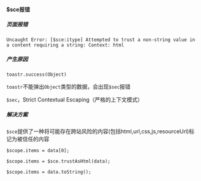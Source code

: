 #### $sce报错

 ##### 页面报错

 ```
 Uncaught Error: [$sce:itype] Attempted to trust a non-string value in a content requiring a string: Context: html
 ```

##### 产生原因

`toastr.success(Object)`

`toastr`不能弹出`Object`类型的数据，会出现`$sec`报错

`$sec`，Strict Contextual Escaping（严格的上下文模式）


##### 解决方案
 
 `$sce`提供了一种将可能存在跨站风险的内容(包括html,url,css,js,resourceUrl)标记为被信任的内容

 ```
 $scope.items = data[0];
 ```
 
```
$scope.items = $sce.trustAsHtml(data);
```

```
$scope.items = data.toString();
```